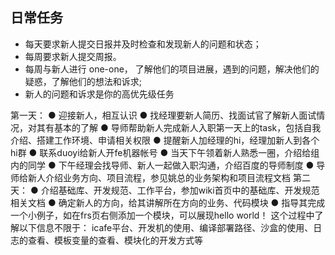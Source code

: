 ## 日常任务

 * 每天要求新人提交日报并及时检查和发现新人的问题和状态；
 * 每周要求新人提交周报。
 * 每周与新人进行 one-one， 了解他们的项目进展，遇到的问题，解决他们的疑惑，了解他们的想法和诉求;
 * 新人的问题和诉求是你的高优先级任务

第一天：
● 迎接新人，相互认识
● 找经理要新人简历、找面试官了解新人面试情况，对其有基本的了解
● 导师帮助新人完成新人入职第一天上的task，包括自我介绍、搭建工作环境、申请相关权限
● 提醒新人加经理的hi，经理加新人到各个hi群
● 联系duoyi给新人开fe机器帐号
● 当天下午领着新人熟悉一圈，介绍给组内的同学
● 下午经理会找导师、新人一起做入职沟通，介绍百度的导师制度
● 导师给新人介绍业务方向、项目流程，参见姚总的业务架构和项目流程文档
第二天：
● 介绍基础库、开发规范、工作平台，参加wiki首页中的基础库、开发规范相关文档
● 确定新人的方向，给其讲解所在方向的业务、代码模块
● 指导其完成一个小例子，如在frs页右侧添加一个模块，可以展现hello world！
 这个过程中了解以下信息不限于： icafe平台、开发机的使用、编译部署路径、沙盒的使用、日志的查看、模板变量的查看、模块化的开发方式等